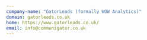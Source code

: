 ```yaml
---
company-name: "GatorLeads (formally WOW Analytics)"
domain: gatorleads.co.uk
home: https://www.gatorleads.co.uk/
email: info@communigator.co.uk
---
```




